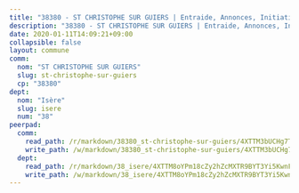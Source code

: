 ```yaml
---
title: "38380 - ST CHRISTOPHE SUR GUIERS | Entraide, Annonces, Initiatives"
description: "38380 - ST CHRISTOPHE SUR GUIERS | Entraide, Annonces, Initiatives"
date: 2020-01-11T14:09:21+09:00
collapsible: false
layout: commune
comm:
  nom: "ST CHRISTOPHE SUR GUIERS"
  slug: st-christophe-sur-guiers
  cp: "38380"
dept:
  nom: "Isère"
  slug: isere
  num: "38"
peerpad:
  comm:
    read_path: /r/markdown/38380_st-christophe-sur-guiers/4XTTM3bUCHg7TqKRcTpitMWJWDd9rpwRf7ExkY2CVdbp5DDj9
    write_path: /w/markdown/38380_st-christophe-sur-guiers/4XTTM3bUCHg7TqKRcTpitMWJWDd9rpwRf7ExkY2CVdbp5DDj9-K3TgTtjipGcvZ6kN2TkWSWMH8viFHkBSZzErAFfDEyUmfWnVLh99GPfAGnuuMX8MaTZJCu3am6yQaa5F13dGMNTwsVUsvJxF4VbTgs51FsamyeyCVgLUW33P5WDmGpcgwyoUYzgT
  dept:
    read_path: /r/markdown/38_isere/4XTTM8oYPm18cZy2hZcMXTR9BYT3Yi5KwnFvpXu1TXaRq7Q3V
    write_path: /w/markdown/38_isere/4XTTM8oYPm18cZy2hZcMXTR9BYT3Yi5KwnFvpXu1TXaRq7Q3V-K3TgUoSzs2JpJwfbzBvgU8N95mHo7JXz7NbEctNRM3EDb2iYHA4maKm3pRQwmboULLPnLFTEhRgTawPTWpmxTxKbTwDgAEzA9tUHjpudQTWdKWfdVSegAo77eCwhXTaVG7AyUZEs
---
```


